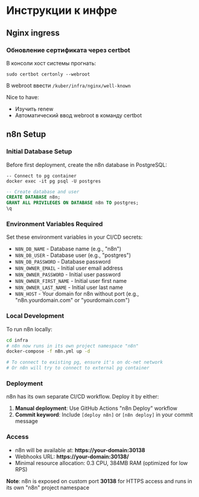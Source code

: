 # Инструкции к инфре
## Nginx ingress
### Обновление сертификата через certbot
В консоли хост системы прогнать:
```shell
sudo certbot certonly --webroot
```
В webroot ввести `/kuber/infra/nginx/well-known`

Nice to have: 
- Изучить renew
- Автоматический ввод webroot в команду certbot

## n8n Setup
### Initial Database Setup
Before first deployment, create the n8n database in PostgreSQL:
```shell
-- Connect to pg container
docker exec -it pg psql -U postgres
```
```sql
-- Create database and user
CREATE DATABASE n8n;
GRANT ALL PRIVILEGES ON DATABASE n8n TO postgres;
\q
```

### Environment Variables Required
Set these environment variables in your CI/CD secrets:
- `N8N_DB_NAME` - Database name (e.g., "n8n")
- `N8N_DB_USER` - Database user (e.g., "postgres") 
- `N8N_DB_PASSWORD` - Database password
- `N8N_OWNER_EMAIL` - Initial user email address
- `N8N_OWNER_PASSWORD` - Initial user password
- `N8N_OWNER_FIRST_NAME` - Initial user first name
- `N8N_OWNER_LAST_NAME` - Initial user last name
- `N8N_HOST` - Your domain for n8n without port (e.g., "n8n.yourdomain.com" or "yourdomain.com")

### Local Development
To run n8n locally:
```bash
cd infra
# n8n now runs in its own project namespace "n8n"
docker-compose -f n8n.yml up -d

# To connect to existing pg, ensure it's on dc-net network
# Or n8n will try to connect to external pg container
```

### Deployment
n8n has its own separate CI/CD workflow. Deploy it by either:
1. **Manual deployment**: Use GitHub Actions "n8n Deploy" workflow
2. **Commit keyword**: Include `[deploy n8n]` or `[n8n deploy]` in your commit message

### Access
- n8n will be available at: **https://your-domain:30138**
- Webhooks URL: **https://your-domain:30138/**
- Minimal resource allocation: 0.3 CPU, 384MB RAM (optimized for low RPS)

**Note**: n8n is exposed on custom port **30138** for HTTPS access and runs in its own "n8n" project namespace
